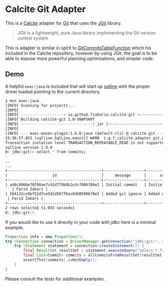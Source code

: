 # Calcite Git Adapter

This is a [Calcite](https://calcite.apache.org/) adapter for [Git](https://git-scm.com/) that uses
the [JGit](https://www.eclipse.org/jgit/) library.

> JGit is a lightweight, pure Java library implementing the Git version control system

This is adapter is similar in spirit to [GitCommitsTableFunction](https://github.com/apache/calcite/blob/d9a81b88ad561e7e4cedae93e805e0d7a53a7f1a/plus/src/main/java/org/apache/calcite/adapter/os/GitCommitsTableFunction.java)
which his included in the Calcite repository, however by using JGit, the goal is to be able to expose more powerful
planning optimizations, and simpler code.

## Demo

A helpful `exec:java` is included that will start up [sqlline](https://github.com/julianhyde/sqlline) with the
proper driver loaded pointing to the current directory.

```bash
❯ mvn exec:java
[INFO] Scanning for projects...
[INFO] 
[INFO] -------------------< io.github.fzakaria:calcite-git >-------------------
[INFO] Building calcite-git 1.0-SNAPSHOT
[INFO] --------------------------------[ jar ]---------------------------------
[INFO] 
[INFO] --- exec-maven-plugin:1.6.0:java (default-cli) @ calcite-git ---
15:36:57.853 [sqlline.SqlLine.main()] WARN  i.g.f.calcite.adapter.git.GitDriver - No directory provided, defaulting to /home/fmzakari/code/github.com/fzakaria/calcite-git
Transaction isolation level TRANSACTION_REPEATABLE_READ is not supported. Default (TRANSACTION_NONE) will be used instead.
sqlline version 1.9.0
0: jdbc:git:> select * from commits;
.
..
...
+------------------------------------------+------------------+-------------------+--------------+
|                    id                    |     message      |      summary      |  author_name |
+------------------------------------------+------------------+-------------------+--------------+
| ad6c8068e70f98ae7c41d779b0b1e3cf006788e2 | Initial commit   | Initial commit
   | Farid Zakari |
| 504132ce9bf52d7ce5d1d507f6ac8368590b78e5 | Added git ignore | Added git ignore
 | Farid Zakari |
+------------------------------------------+------------------+-------------------+--------------+
2 rows selected (1.093 seconds)
0: jdbc:git:> 
```

If you would like to use it directly in your code with _jdbc_ here is a minimal example.
```java
Properties info = new Properties();
try (Connection connection = DriverManager.getConnection("jdbc:git:", info)) {
    try (Statement statement = connection.createStatement()) {
        final ResultSet resultSet = statement.executeQuery("select * from commits limit 10");
        final List<Commit> commits = allCommitsFromResultSet(resultSet);
        assertThat(commits).isNotEmpty();
    }
}
```

Please consult the tests for additional examples.

